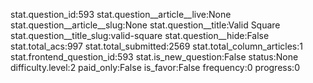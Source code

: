stat.question_id:593
stat.question__article__live:None
stat.question__article__slug:None
stat.question__title:Valid Square
stat.question__title_slug:valid-square
stat.question__hide:False
stat.total_acs:997
stat.total_submitted:2569
stat.total_column_articles:1
stat.frontend_question_id:593
stat.is_new_question:False
status:None
difficulty.level:2
paid_only:False
is_favor:False
frequency:0
progress:0
